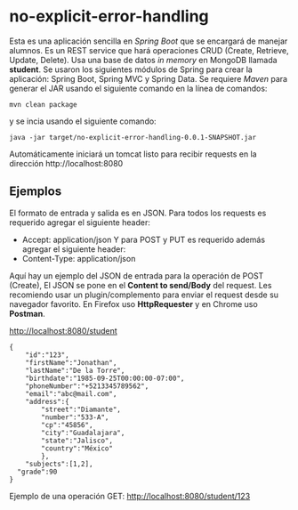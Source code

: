 # no-explicit-error-handling

Esta es una aplicación sencilla en *Spring Boot* que se encargará de manejar alumnos. 
Es un REST service que hará operaciones CRUD (Create, Retrieve, Update, Delete).
Usa una base de datos _in memory_ en MongoDB llamada **student**. 
Se usaron los siguientes módulos de Spring para crear la aplicación: Spring Boot, Spring MVC y Spring Data.
Se requiere *Maven* para generar el JAR usando el siguiente comando en la línea de comandos:
```
mvn clean package
```
y se incia usando el siguiente comando:
```
java -jar target/no-explicit-error-handling-0.0.1-SNAPSHOT.jar
```
Automáticamente iniciará un tomcat listo para recibir requests en la dirección http://localhost:8080

## Ejemplos
El formato de entrada y salida es en JSON.
Para todos los requests es requerido agregar el siguiente header:
- Accept: application/json
Y para POST y PUT es requerido además agregar el siguiente header:
- Content-Type: application/json

Aquí hay un ejemplo del JSON de entrada para la operación de POST (Create), El JSON se pone en el **Content to send/Body** del request. Les recomiendo usar un plugin/complemento para enviar el request desde su navegador favorito. En Firefox uso **HttpRequester** y en Chrome uso **Postman**.


[http://localhost:8080/student](http://localhost:8080/student)
```
{
	"id":"123",
	"firstName":"Jonathan",
	"lastName":"De la Torre",
	"birthdate":"1985-09-25T00:00:00-07:00",
	"phoneNumber":"+5213345789562",
	"email":"abc@mail.com",
	"address":{
		"street":"Diamante",
		"number":"533-A",
		"cp":"45856",
		"city":"Guadalajara",
		"state":"Jalisco",
		"country":"México"
		},
	"subjects":[1,2],
  "grade":90
}
```
 
 Ejemplo de una operación GET:
 [http://localhost:8080/student/123](http://localhost:8080/student)
 
 
 
